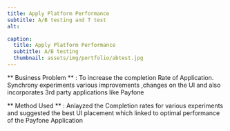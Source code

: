 ```yaml
---
title: Apply Platform Performance 
subtitle: A/B testing and T test
alt: 

caption:
  title: Apply Platform Performance
  subtitle: A/B testing 
  thumbnail: assets/img/portfolio/abtest.jpg
---
```

 ** Business Problem ** :  To increase the completion Rate of Application. Synchrony experiments various improvements ,changes on the UI and also incorporates 3rd party applications like  Payfone

 ** Method Used ** : Anlayzed the Completion rates for various experiments and suggested the best UI placement which linked to optimal performance of the Payfone Application

